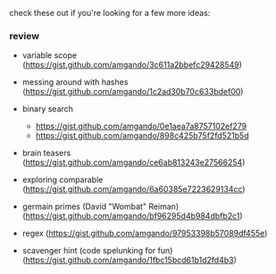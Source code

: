 check these out if you're looking for a few more ideas:

### review

- variable scope (https://gist.github.com/amgando/3c611a2bbefc29428549)

- messing around with hashes (https://gist.github.com/amgando/1c2ad30b70c633bdef00)

- binary search
  - https://gist.github.com/amgando/0e1aea7a8757102ef279
  - https://gist.github.com/amgando/898c425b75f2fd521b5d

- brain teasers (https://gist.github.com/amgando/ce6ab813243e27566254)

- exploring comparable (https://gist.github.com/amgando/6a60385e7223629134cc)

- germain primes (David "Wombat" Reiman) (https://gist.github.com/amgando/bf96295d4b984dbfb2c1)

- regex (https://gist.github.com/amgando/97953398b57089df455e)

- scavenger hint (code spelunking for fun) (https://gist.github.com/amgando/1fbc15bcd61b1d2fd4b3)

